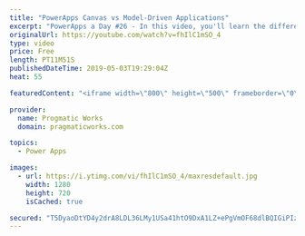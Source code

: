 ```yaml
---
title: "PowerApps Canvas vs Model-Driven Applications"
excerpt: "PowerApps a Day #26 - In this video, you'll learn the differences between Canvas and Model Driven Applications in PowerApps.   For more PowerApps training, visit http://www.pragmaticworkstraining.com  Or we're passionate about building apps for you: http://www.powerplatformpros.com  - - - - - - - - -"
originalUrl: https://youtube.com/watch?v=fhIlC1mSO_4
type: video
price: Free
length: PT11M51S
publishedDateTime: 2019-05-03T19:29:04Z
heat: 55

featuredContent: "<iframe width=\"800\" height=\"500\" frameborder=\"0\" src=\"https://www.youtube.com/embed/fhIlC1mSO_4\" allow=\"accelerometer; autoplay; encrypted-media; gyroscope; picture-in-picture\" allowfullscreen></iframe>"

provider:
  name: Progmatic Works
  domain: pragmaticworks.com

topics:
  - Power Apps

images:
  - url: https://i.ytimg.com/vi/fhIlC1mSO_4/maxresdefault.jpg
    width: 1280
    height: 720
    isCached: true

secured: "T5DyaoDtYD4y2drA8LDL36LMy1USa41htO9DxA1LZ+ePgVmOF68dlBQIGiPIzmD5N59mXXDnhO/YzX10d2O5EZuKzDVswZ/q5Jd9U+47m3I84eZpwSlt3mQ4T7tW41WFzsoTT1g8JKlwx4GbbGEqPREFqjJAtnxg8+ejcGn//osbhpECOLG7Rwcj4C5t/N5GqK9F0w9XvCM1o0s/H6SmiMNKGVXklGohzUeEw5UBMZivbc5Pnq4ZSzehkQRK6m7p4XmI+hX73X0k7iaQs+6egy7BS7nnsHHmfx/AYOCrVeLeIXWLK7+6eMszFkOG57JTYbuKHmSeRfpLp6qz6Obpro6t6apuSzzkGzj19lb4oTf8F8rqGhvLjQAKzp3D08XFmQzIolFRV5KFNDlx3hGhk/si7HukWB2WX6QMaBUhTNw=;gQcKXve7s793HSWOl14HRA=="
---
```


